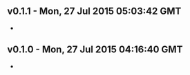 v0.1.1 - Mon, 27 Jul 2015 05:03:42 GMT
--------------------------------------

- 


v0.1.0 - Mon, 27 Jul 2015 04:16:40 GMT
--------------------------------------

- 